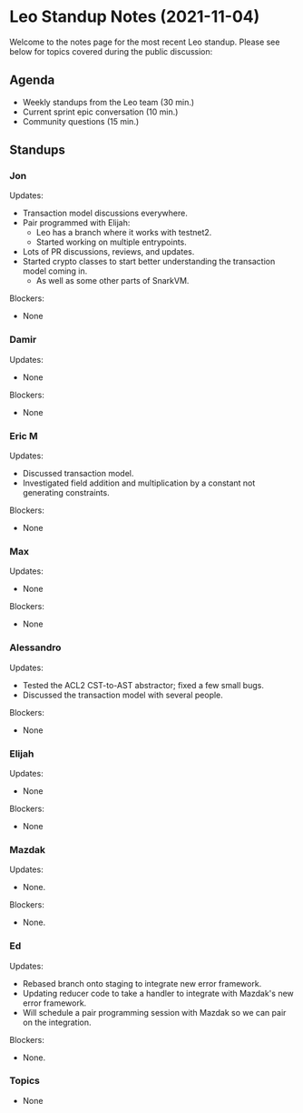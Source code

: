 # Leo Standup Notes (2021-11-04)

Welcome to the notes page for the most recent Leo standup. Please see below for topics covered during the public discussion:

## Agenda

* Weekly standups from the Leo team (30 min.)
* Current sprint epic conversation (10 min.)
* Community questions (15 min.)

## Standups

### Jon

Updates:

* Transaction model discussions everywhere.
* Pair programmed with Elijah:
  * Leo has a branch where it works with testnet2.
  * Started working on multiple entrypoints.
* Lots of PR discussions, reviews, and updates.
* Started crypto classes to start better understanding the transaction model coming in.
  * As well as some other parts of SnarkVM.

Blockers:

* None

### Damir

Updates:

* None

Blockers:

* None

### Eric M

Updates:

* Discussed transaction model.
* Investigated field addition and multiplication by a constant not generating constraints.

Blockers:

* None

### Max

Updates:

* None

Blockers:

* None

### Alessandro

Updates:

* Tested the ACL2 CST-to-AST abstractor; fixed a few small bugs.
* Discussed the transaction model with several people.

Blockers:

* None

### Elijah

Updates:

* None

Blockers:

* None

### Mazdak

Updates:

* None.

Blockers:

* None.

### Ed

Updates:

* Rebased branch onto staging to integrate new error framework.
* Updating reducer code to take a handler to integrate with Mazdak's new error framework.
*  Will schedule a pair programming session with Mazdak so we can pair on the integration.

Blockers:

* None.

### Topics

* None
